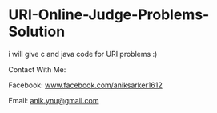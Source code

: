 # URI-Online-Judge-Problems-Solution
i will give c and java code for URI problems :) 

Contact With Me:

Facebook: www.facebook.com/aniksarker1612

Email: anik.ynu@gmail.com
